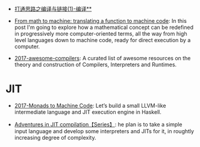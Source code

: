 

- [打通思路之编译与链接(1)-编译**](https://parg.co/bae)

- [From math to machine: translating a function to machine code](http://6me.us/7BlocZ): In this post I'm going to explore how a mathematical concept can be redefined in progressively more computer-oriented terms, all the way from high level languages down to machine code, ready for direct execution by a computer.



- [2017-awesome-compilers](https://github.com/aalhour/awesome-compilers): A curated list of awesome resources on the theory and construction of Compilers, Interpreters and Runtimes.



# JIT

- [2017-Monads to Machine Code](http://www.stephendiehl.com/posts/monads_machine_code.html): Let’s build a small LLVM-like intermediate language and JIT execution engine in Haskell. 

- [Adventures in JIT compilation【Series】](https://parg.co/bs2): he plan is to take a simple input language and develop some interpreters and JITs for it, in roughtly increasing degree of complexity.